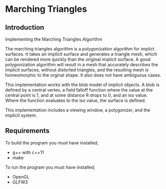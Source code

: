 # Marching Triangles
## Introduction
Implementing the Marching Triangles Algorithm

The marching triangles algorithm is a polygonization algorithm for implict surfaces.
It takes an implicit surface and generates a triangle mesh, which can be rendered 
more quickly than the original implicit surface. A good polygonization algorithm will result
in a mesh that accurately describes the implicit surfaces, without distorted triangles, and
the resulting mesh is homeomorphic to the orginal shape. It also does not have ambiguous cases.

This implementation works with the blob model of implicit objects. A blob is defined by a central vertex, a field falloff function where the value at the central point is 1, and at some distance R drops to 0, and an iso value. Where the function evaluates to the iso value, the surface is defined.

This implementation includes a viewing window, a polygonizer, and the implicit system.

## Requirements
To build the program you must have installed;
 - g++ with c++11
 - make

To run the program you must have installed;
 - OpenGL
 - GLFW3
